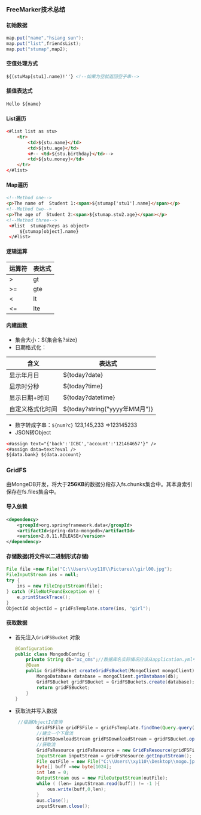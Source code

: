 ### FreeMarker技术总结

#### 初始数据

```java
map.put("name","hsiang sun");
map.put("list",friendsList);
map.put("stumap",map2);
```

#### 空值处理方式

```html	
${(stuMap[stu1].name)!''} <!--如果为空就返回空子串-->
```

#### 插值表达式

```html	
Hello ${name}
```

#### List遍历

```html
<#list list as stu>
    <tr>
        <td>${stu.name}</td>
        <td>${stu.age}</td>
        <#-- <td>${stu.birthday}</td>-->
		<td>${stu.money}</td>
	</tr>
</#list>
```

#### Map遍历

```html	
<!--Method one-->
<p>The name of  Student 1:<span>${stumap['stu1'].name}</span></p>
<!--Method two-->
<p>The age of  Student 2:<span>${stumap.stu2.age}</span></p>
<!--Method three-->
 <#list  stumap?keys as object>
     ${stumap[object].name}
 </#list>
```

#### 逻辑运算

运算符|表达式
-----|----
\>|gt
\>= | gte
\< | lt
\<= | lte

#### 内建函数

+ 集合大小：${集合名?size}
+ 日期格式化：

含义 | 表达式
-----|-----
显示年月日 | ${today?date}
显示时分秒 | ${today?time}
显示日期+时间|${today?datetime}
自定义格式化时间|${today?string("yyyy年MM月")}

+ 数字转成字串：`${num?c}`  123,145,233 =>123145233
+ JSON转Object

```html
<#assign text="{'back':'ICBC','account':'121464657'}" />
<#assign data=text?eval />
${data.bank} ${data.account}
```

### GridFS

由MongeDB开发，将大于**256KB**的数据分段存入fs.chunks集合中。其本身索引保存在fs.files集合中。

#### 导入依赖

```xml
<dependency>
    <groupId>org.springframework.data</groupId>
    <artifactId>spring-data-mongodb</artifactId>
    <version>2.0.11.RELEASE</version>
</dependency>
```

#### 存储数据(将文件以二进制形式存储)

```java
File file =new File("C:\\Users\\xy110\\Pictures\\girl00.jpg");
FileInputStream ins = null;
try {
    ins = new FileInputStream(file);
} catch (FileNotFoundException e) {
    e.printStackTrace();
}
ObjectId objectId = gridFsTemplate.store(ins, "girl");
```

#### 获取数据

+ 首先注入`GridFSBucket` 对象

  ```java	
  @Configuration
  public class MongodbConfig {
      private String db="xc_cms";//数据库名实际情况应该从application.yml中获取
      @Bean
      public GridFSBucket createGridFsBucket(MongoClient mongoClient){
          MongoDatabase database = mongoClient.getDatabase(db);
          GridFSBucket gridFSBucket = GridFSBuckets.create(database);
          return gridFSBucket;
      }
  }
  ```
  
+ 获取流并写入数据

  ```java
   //根据ObjectId查询
          GridFSFile gridFSFile = gridFsTemplate.findOne(Query.query(Criteria.where("_id").is("5d3acd3fec28a022bc747336")));
          //建立一个下载流
          GridFSDownloadStream gridFSDownloadStream = gridFSBucket.openDownloadStream(gridFSFile.getObjectId());
          //获取流
          GridFsResource gridFsResource = new GridFsResource(gridFSFile,gridFSDownloadStream);
          InputStream inputStream = gridFsResource.getInputStream();
          File outFile = new File("C:\\Users\\xy110\\Desktop\\mogo.jpg");
          byte[] buff =new byte[1024];
          int len = 0;
          OutputStream ous = new FileOutputStream(outFile);
          while ( (len= inputStream.read(buff)) != -1 ){
              ous.write(buff,0,len);
          }
          ous.close();
          inputStream.close();
  ```

  
